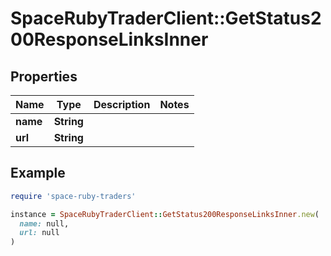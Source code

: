 # SpaceRubyTraderClient::GetStatus200ResponseLinksInner

## Properties

| Name | Type | Description | Notes |
| ---- | ---- | ----------- | ----- |
| **name** | **String** |  |  |
| **url** | **String** |  |  |

## Example

```ruby
require 'space-ruby-traders'

instance = SpaceRubyTraderClient::GetStatus200ResponseLinksInner.new(
  name: null,
  url: null
)
```


